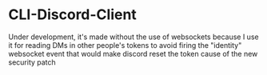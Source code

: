 # CLI-Discord-Client
Under development, it's made without the use of websockets because I use it for reading DMs in other people's tokens to avoid firing the "identity" websocket event that would make discord reset the token cause of the new security patch
